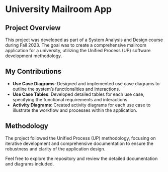 # University Mailroom App

## Project Overview
This project was developed as part of a System Analysis and Design course during Fall 2023. The goal was to create a comprehensive mailroom application for a university, utilizing the Unified Process (UP) software development methodology.

## My Contributions
- **Use Case Diagrams**: Designed and implemented use case diagrams to outline the system’s functionalities and interactions.
- **Use Case Tables**: Developed detailed tables for each use case, specifying the functional requirements and interactions.
- **Activity Diagrams**: Created activity diagrams for each use case to illustrate the workflow and processes within the application.

## Methodology
The project followed the Unified Process (UP) methodology, focusing on iterative development and comprehensive documentation to ensure the robustness and clarity of the application design.

Feel free to explore the repository and review the detailed documentation and diagrams included.
